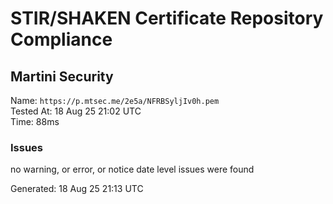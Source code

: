 # STIR/SHAKEN Certificate Repository Compliance

## Martini Security

Name: `https://p.mtsec.me/2e5a/NFRBSyljIv0h.pem`\
Tested At: 18 Aug 25 21:02 UTC\
Time: 88ms

### Issues

no warning, or error, or notice date level issues were found

Generated: 18 Aug 25 21:13 UTC